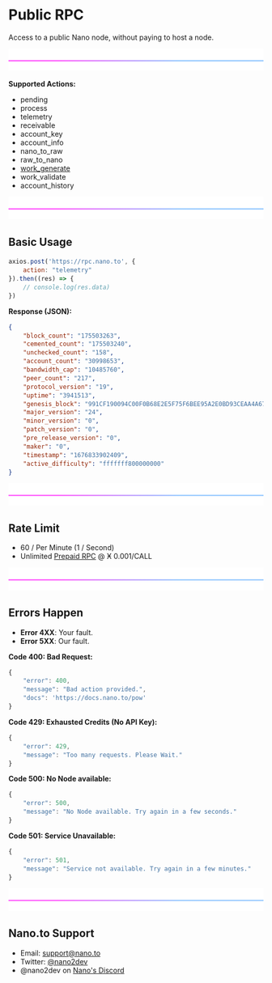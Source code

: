 # Public RPC

Access to a public Nano node, without paying to host a node. 

![line](https://github.com/fwd/n2/raw/master/.github/line.png)

**Supported Actions:**
- pending
- process
- telemetry
- receivable
- account_key
- account_info
- nano\_to\_raw
- raw\_to\_nano
- [work_generate](/pow)
- work_validate
- account_history

![line](https://github.com/fwd/n2/raw/master/.github/line.png)

## Basic Usage

```js
axios.post('https://rpc.nano.to', { 
    action: "telemetry"
}).then((res) => {
    // console.log(res.data)
})
```

**Response (JSON):**
```json
{
    "block_count": "175503263",
    "cemented_count": "175503240",
    "unchecked_count": "158",
    "account_count": "30998653",
    "bandwidth_cap": "10485760",
    "peer_count": "217",
    "protocol_version": "19",
    "uptime": "3941513",
    "genesis_block": "991CF190094C00F0B68E2E5F75F6BEE95A2E0BD93CEAA4A6734DB9F19B728948",
    "major_version": "24",
    "minor_version": "0",
    "patch_version": "0",
    "pre_release_version": "0",
    "maker": "0",
    "timestamp": "1676833902409",
    "active_difficulty": "fffffff800000000"
}
```

![line](https://github.com/fwd/n2/raw/master/.github/line.png)

## Rate Limit

- 60 / Per Minute (1 / Second)
- Unlimited [Prepaid RPC](https://pow.nano.to) @ Ӿ 0.001/CALL

![line](https://github.com/fwd/n2/raw/master/.github/line.png)

## Errors Happen

- **Error 4XX**: Your fault.
- **Error 5XX**: Our fault.

**Code 400: Bad Request:**

```js
{ 
    "error": 400,  
    "message": "Bad action provided.",
    "docs": 'https://docs.nano.to/pow'
}
```

**Code 429: Exhausted Credits (No API Key):**

```js
{
    "error": 429,
    "message": "Too many requests. Please Wait."
}
```

**Code 500: No Node available:**

```js
{
    "error": 500, 
    "message": "No Node available. Try again in a few seconds."
}
```

**Code 501: Service Unavailable:**

```js
{
    "error": 501, 
    "message": "Service not available. Try again in a few minutes."
}
```

![line](https://github.com/fwd/n2/raw/master/.github/line.png)

## Nano.to Support

- Email: support@nano.to
- Twitter: [@nano2dev](https://twitter.com/nano2dev)
- @nano2dev on [Nano's Discord](https://discord.com/invite/RNAE2R9) 
